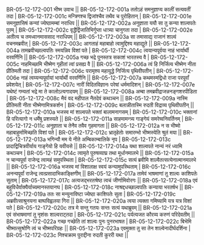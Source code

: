 BR-05-12-172-001  	भीष्म उवाच ||
BR-05-12-172-001a	ततोऽहं समनुज्ञाप्य कालीं सत्यवतीं तदा |
BR-05-12-172-001c	मन्त्रिणश्च द्विजांश्चैव तथैव च पुरोहितान् |
BR-05-12-172-001e 	समनुज्ञासिषं कन्यां ज्येष्ठामम्बां नराधिप ||
BR-05-12-172-002a	अनुज्ञाता ययौ सा तु कन्या शाल्वपतेः पुरम् |
BR-05-12-172-002c	वृद्धैर्द्विजातिभिर्गुप्ता धात्र्या चानुगता तदा |
BR-05-12-172-002e 	अतीत्य च तमध्वानमाससाद नराधिपम् ||
BR-05-12-172-003a	सा तमासाद्य राजानं शाल्वं वचनमब्रवीत् |
BR-05-12-172-003c	आगताहं महाबाहो त्वामुद्दिश्य महाद्युते ||
BR-05-12-172-004a	तामब्रवीच्छाल्वपतिः स्मयन्निव विशां पते |
BR-05-12-172-004c	त्वयान्यपूर्वया नाहं भार्यार्थी वरवर्णिनि ||
BR-05-12-172-005a	गच्छ भद्रे पुनस्तत्र सकाशं भारतस्य वै |
BR-05-12-172-005c	नाहमिच्छामि भीष्मेण गृहीतां त्वां प्रसह्य वै ||
BR-05-12-172-006a	त्वं हि निर्जित्य भीष्मेण नीता प्रीतिमती तदा |
BR-05-12-172-006c	परामृश्य महायुद्धे निर्जित्य पृथिवीपतीन् |
BR-05-12-172-006e 	नाहं त्वय्यन्यपूर्वायां भार्यार्थी वरवर्णिनि ||
BR-05-12-172-007a	कथमस्मद्विधो राजा परपूर्वां प्रवेशयेत् |
BR-05-12-172-007c	नारीं विदितविज्ञानः परेषां धर्ममादिशन् |
BR-05-12-172-007e 	यथेष्टं गम्यतां भद्रे मा ते कालोऽत्यगादयम् ||
BR-05-12-172-008a	अम्बा तमब्रवीद्राजन्ननङ्गशरपीडिता |
BR-05-12-172-008c	मैवं वद महीपाल नैतदेवं कथञ्चन ||
BR-05-12-172-009a	नास्मि प्रीतिमती नीता भीष्मेणामित्रकर्शन |
BR-05-12-172-009c	बलान्नीतास्मि रुदती विद्राव्य पृथिवीपतीन् ||
BR-05-12-172-010a	भजस्व मां शाल्वपते भक्तां बालामनागसम् |
BR-05-12-172-010c	भक्तानां हि परित्यागो न धर्मेषु प्रशस्यते ||
BR-05-12-172-011a	साहमामन्त्र्य गाङ्गेयं समरेष्वनिवर्तिनम् |
BR-05-12-172-011c	अनुज्ञाता च तेनैव तवैव गृहमागता ||
BR-05-12-172-012a	न स भीष्मो महाबाहुर्मामिच्छति विशां पते |
BR-05-12-172-012c	भ्रातृहेतोः समारम्भो भीष्मस्येति श्रुतं मया ||
BR-05-12-172-013a	भगिन्यौ मम ये नीते अम्बिकाम्बालिके नृप |
BR-05-12-172-013c	प्रादाद्विचित्रवीर्याय गाङ्गेयो हि यवीयसे ||
BR-05-12-172-014a	यथा शाल्वपते नान्यं नरं ध्यामि कथञ्चन |
BR-05-12-172-014c	त्वामृते पुरुषव्याघ्र तथा मूर्धानमालभे ||
BR-05-12-172-015a	न चान्यपूर्वा राजेन्द्र त्वामहं समुपस्थिता |
BR-05-12-172-015c	सत्यं ब्रवीमि शाल्वैतत्सत्येनात्मानमालभे ||
BR-05-12-172-016a	भजस्व मां विशालाक्ष स्वयं कन्यामुपस्थिताम् |
BR-05-12-172-016c	अनन्यपूर्वां राजेन्द्र त्वत्प्रसादाभिकाङ्क्षिणीम् ||
BR-05-12-172-017a	तामेवं भाषमाणां तु शाल्वः काशिपतेः सुताम् |
BR-05-12-172-017c	अत्यजद्भरतश्रेष्ठ त्वचं जीर्णामिवोरगः ||
BR-05-12-172-018a	एवं बहुविधैर्वाक्यैर्याच्यमानस्तयानघ |
BR-05-12-172-018c	नाश्रद्दधच्छाल्वपतिः कन्याया भरतर्षभ ||
BR-05-12-172-019a	ततः सा मन्युनाविष्टा ज्येष्ठा काशिपतेः सुता |
BR-05-12-172-019c	अब्रवीत्साश्रुनयना बाष्पविह्वलया गिरा ||
BR-05-12-172-020a	त्वया त्यक्ता गमिष्यामि यत्र यत्र विशां पते |
BR-05-12-172-020c	तत्र मे सन्तु गतयः सन्तः सत्यं यथाब्रुवम् ||
BR-05-12-172-021a	एवं संभाषमाणां तु नृशंसः शाल्वराट्तदा |
BR-05-12-172-021c	पर्यत्यजत कौरव्य करुणं परिदेवतीम् ||
BR-05-12-172-022a	गच्छ गच्छेति तां शाल्वः पुनः पुनरभाषत |
BR-05-12-172-022c	बिभेमि भीष्मात्सुश्रोणि त्वं च भीष्मपरिग्रहः ||
BR-05-12-172-023a	एवमुक्ता तु सा तेन शाल्वेनादीर्घदर्शिना |
BR-05-12-172-023c	निश्चक्राम पुराद्दीना रुदती कुररी यथा ||
